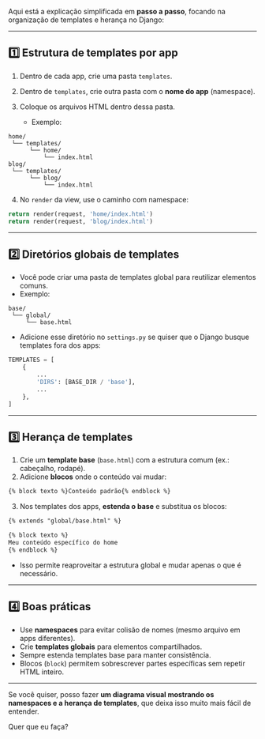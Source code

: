 Aqui está a explicação simplificada em **passo a passo**, focando na organização de templates e herança no Django:

---

## 1️⃣ Estrutura de templates por app

1. Dentro de cada app, crie uma pasta `templates`.
2. Dentro de `templates`, crie outra pasta com o **nome do app** (namespace).
3. Coloque os arquivos HTML dentro dessa pasta.

   * Exemplo:

```
home/
 └── templates/
      └── home/
          └── index.html
blog/
 └── templates/
      └── blog/
          └── index.html
```

4. No `render` da view, use o caminho com namespace:

```python
return render(request, 'home/index.html')
return render(request, 'blog/index.html')
```

---

## 2️⃣ Diretórios globais de templates

* Você pode criar uma pasta de templates global para reutilizar elementos comuns.
* Exemplo:

```
base/
 └── global/
     └── base.html
```

* Adicione esse diretório no `settings.py` se quiser que o Django busque templates fora dos apps:

```python
TEMPLATES = [
    {
        ...
        'DIRS': [BASE_DIR / 'base'],
        ...
    },
]
```

---

## 3️⃣ Herança de templates

1. Crie um **template base** (`base.html`) com a estrutura comum (ex.: cabeçalho, rodapé).
2. Adicione **blocos** onde o conteúdo vai mudar:

```html
{% block texto %}Conteúdo padrão{% endblock %}
```

3. Nos templates dos apps, **estenda o base** e substitua os blocos:

```html
{% extends "global/base.html" %}

{% block texto %}
Meu conteúdo específico do home
{% endblock %}
```

* Isso permite reaproveitar a estrutura global e mudar apenas o que é necessário.

---

## 4️⃣ Boas práticas

* Use **namespaces** para evitar colisão de nomes (mesmo arquivo em apps diferentes).
* Crie **templates globais** para elementos compartilhados.
* Sempre estenda templates base para manter consistência.
* Blocos (`block`) permitem sobrescrever partes específicas sem repetir HTML inteiro.

---

Se você quiser, posso fazer **um diagrama visual mostrando os namespaces e a herança de templates**, que deixa isso muito mais fácil de entender.

Quer que eu faça?
